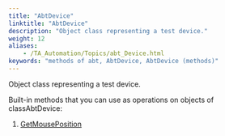 ```yaml
--- 
title: "AbtDevice"
linktitle: "AbtDevice"
description: "Object class representing a test device."
weight: 12
aliases: 
    - /TA_Automation/Topics/abt_Device.html
keywords: "methods of abt, AbtDevice, AbtDevice (methods)"
---
```


Object class representing a test device.

Built-in methods that you can use as operations on objects of classAbtDevice:

1.  [GetMousePosition](/automation-guide/action-based-testing-language/testarchitect-automation-classes/automation-classes/abtdevice/getmouseposition)  






